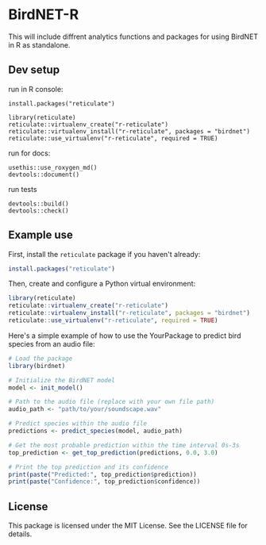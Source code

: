 # BirdNET-R
This will include diffrent analytics functions and packages for using BirdNET in R as standalone.

## Dev setup

run in R console:

```
install.packages("reticulate")

library(reticulate)
reticulate::virtualenv_create("r-reticulate")
reticulate::virtualenv_install("r-reticulate", packages = "birdnet")
reticulate::use_virtualenv("r-reticulate", required = TRUE)
```


run for docs:

```
usethis::use_roxygen_md()
devtools::document()
```

run tests

```
devtools::build()
devtools::check()
```

## Example use

First, install the `reticulate` package if you haven't already:

```r
install.packages("reticulate")
```

Then, create and configure a Python virtual environment:

```r
library(reticulate)
reticulate::virtualenv_create("r-reticulate")
reticulate::virtualenv_install("r-reticulate", packages = "birdnet")
reticulate::use_virtualenv("r-reticulate", required = TRUE)
```

Here's a simple example of how to use the YourPackage to predict bird species from an audio file:

```r
# Load the package
library(birdnet)

# Initialize the BirdNET model
model <- init_model()

# Path to the audio file (replace with your own file path)
audio_path <- "path/to/your/soundscape.wav"

# Predict species within the audio file
predictions <- predict_species(model, audio_path)

# Get the most probable prediction within the time interval 0s-3s
top_prediction <- get_top_prediction(predictions, 0.0, 3.0)

# Print the top prediction and its confidence
print(paste("Predicted:", top_prediction$prediction))
print(paste("Confidence:", top_prediction$confidence))
```

## License

This package is licensed under the MIT License. See the LICENSE file for details.

